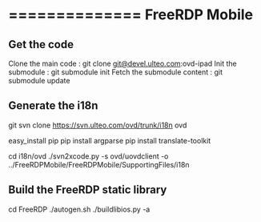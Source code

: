 ==============
FreeRDP Mobile
==============

Get the code
------------

Clone the main code : git clone git@devel.ulteo.com:ovd-ipad
Init the submodule : git submodule init
Fetch the submodule content : git submodule update

Generate the i18n
-----------------

git svn clone https://svn.ulteo.com/ovd/trunk/i18n ovd

easy_install pip
pip install argparse
pip install translate-toolkit

cd i18n/ovd
./svn2xcode.py -s ovd/uovdclient -o ../FreeRDPMobile/FreeRDPMobile/SupportingFiles/i18n


Build the FreeRDP static library
--------------------------------

cd FreeRDP
./autogen.sh
./buildlibios.py -a
